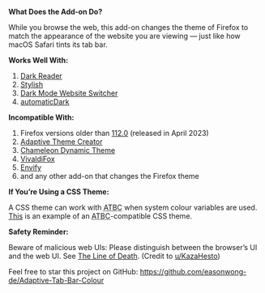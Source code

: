 <b>What Does the Add-on Do?</b>

While you browse the web, this add-on changes the theme of Firefox to match the appearance of the website you are viewing — just like how macOS Safari tints its tab bar.


<b>Works Well With:</b>

<ol>
	<li><a href="https://addons.mozilla.org/firefox/addon/darkreader/">Dark Reader</a></li>
	<li><a href="https://addons.mozilla.org/firefox/addon/stylish/">Stylish</a></li>
	<li><a href="https://addons.mozilla.org/firefox/addon/dark-mode-website-switcher/">Dark Mode Website Switcher</a></li>
	<li><a href="https://addons.mozilla.org/firefox/addon/automatic-dark/">automaticDark</a></li>
</ol>


<b>Incompatible With:</b>

<ol>
	<li>Firefox versions older than <a href="https://www.mozilla.org/firefox/112.0/releasenotes/">112.0</a> (released in April 2023)</li>
	<li><a href="https://addons.mozilla.org/firefox/addon/adaptive-theme-creator/">Adaptive Theme Creator</a></li>
	<li><a href="https://addons.mozilla.org/firefox/addon/chameleon-dynamic-theme-fixed/">Chameleon Dynamic Theme</a></li>
	<li><a href="https://addons.mozilla.org/firefox/addon/vivaldifox/">VivaldiFox</a></li>
	<li><a href="https://addons.mozilla.org/firefox/addon/envify/">Envify</a></li>
	<li>and any other add-on that changes the Firefox theme</li>
</ol>


<b>If You’re Using a CSS Theme:</b>

A CSS theme can work with <abbr title="Adaptive Tab Bar Colour">ATBC</abbr> when system colour variables are used. <a href="https://github.com/easonwong-de/WhiteSurFirefoxThemeMacOS">This</a> is an example of an <abbr title="Adaptive Tab Bar Colour">ATBC</abbr>-compatible CSS theme.


<b>Safety Reminder:</b>

Beware of malicious web UIs: Please distinguish between the browser’s UI and the web UI. See <a href="https://textslashplain.com/2017/01/14/the-line-of-death/">The Line of Death</a>. (Credit to <a href="https://www.reddit.com/user/KazaHesto/">u/KazaHesto</a>)


Feel free to star this project on GitHub: <a href="https://github.com/easonwong-de/Adaptive-Tab-Bar-Colour">https://github.com/easonwong-de/Adaptive-Tab-Bar-Colour</a>
